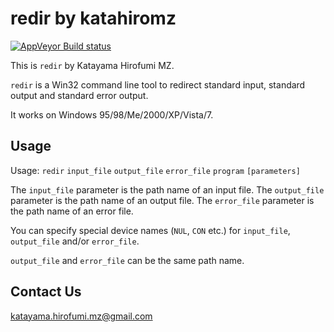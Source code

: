 # redir by katahiromz

[![AppVeyor Build status](https://ci.appveyor.com/api/projects/status/lg6nyqil9utjn961?svg=true)](https://ci.appveyor.com/project/katahiromz/redir)

This is `redir` by Katayama Hirofumi MZ.

`redir` is a Win32 command line tool to redirect 
standard input, standard output and standard error output.

It works on Windows 95/98/Me/2000/XP/Vista/7.

## Usage

Usage: `redir` `input_file` `output_file` `error_file` `program` `[parameters]`

The `input_file` parameter is the path name of an input file.
The `output_file` parameter is the path name of an output file.
The `error_file` parameter is the path name of an error file.

You can specify special device names (`NUL`, `CON` etc.) for `input_file`, `output_file` and/or `error_file`.

`output_file` and `error_file` can be the same path name.

## Contact Us

katayama.hirofumi.mz@gmail.com
